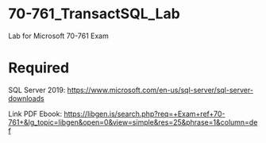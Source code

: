 # 70-761_TransactSQL_Lab
Lab for Microsoft 70-761 Exam

# Required

SQL Server 2019: https://www.microsoft.com/en-us/sql-server/sql-server-downloads

Link PDF Ebook: https://libgen.is/search.php?req=+Exam+ref+70-761+&lg_topic=libgen&open=0&view=simple&res=25&phrase=1&column=def
